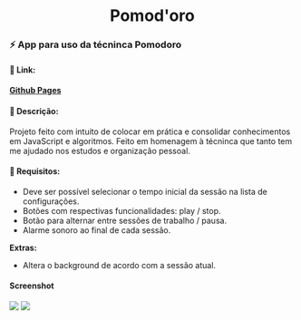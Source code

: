 <h1 align="center">Pomod'oro</h1>

### :zap: App para uso da técninca Pomodoro

#### :sparkler: Link:

#### [Github Pages](https://itariss.github.io/app-pomodoro/)

#### :scroll: Descrição:

Projeto feito com intuito de colocar em prática e consolidar conhecimentos em JavaScript e algoritmos. 
Feito em homenagem à técninca que tanto tem me ajudado nos estudos e organização pessoal.   

#### :dart: Requisitos:

- Deve ser possível selecionar o tempo inicial da sessão na lista de configurações.
- Botões com respectivas funcionalidades: play / stop.
- Botão para alternar entre sessões de trabalho / pausa.
- Alarme sonoro ao final de cada sessão.

**Extras:**

- Altera o background de acordo com a sessão atual.

#### Screenshot

![](https://cdn.loom.com/images/originals/9cc3545acf9142808ed5e88ad7bf28e2.jpg?Policy=eyJTdGF0ZW1lbnQiOlt7IlJlc291cmNlIjoiaHR0cHM6Ly9jZG4ubG9vbS5jb20vaW1hZ2VzL29yaWdpbmFscy85Y2MzNTQ1YWNmOTE0MjgwOGVkNWU4OGFkN2JmMjhlMi5qcGciLCJDb25kaXRpb24iOnsiRGF0ZUxlc3NUaGFuIjp7IkFXUzpFcG9jaFRpbWUiOjE2NTY1MjQyNTd9fX1dfQ__&Key-Pair-Id=APKAJQIC5BGSW7XXK7FQ&Signature=b900kDVNYEn-JhRudz10LHYdNsQi39QvSmQtjnCA1rS68inqjFQeezIQaItvm9h6IYdTDEt9FjSbkijUGs%7ELMi4CXhKLrvguwVp1DurmpjdAAnInl8pkhsdFM9C2H8h-17RTQwQu1KpXbpQz%7E1jhe9KDsgTfH82e6y-wXAQu11hRVFzhx7R-dVOFWNMh7D3iBZIW8awwqmduu55a7KRwrwQuPJZGe6kWi9Y3bbMUPNu7ZHENDN9kEFxJhZm2qUXXwa4WQ0QEcQq3TXTEBG8zhvWlgGG0zYFSlzQbDj095%7ELyXZdBxHUFfTsNFj7ztupCIAlBfJdF4A3DJqSOGD3HIQ__)
![](https://cdn.loom.com/images/originals/8bc7c3177ba546edb764a2fadd71bcfa.jpg?Policy=eyJTdGF0ZW1lbnQiOlt7IlJlc291cmNlIjoiaHR0cHM6Ly9jZG4ubG9vbS5jb20vaW1hZ2VzL29yaWdpbmFscy84YmM3YzMxNzdiYTU0NmVkYjc2NGEyZmFkZDcxYmNmYS5qcGciLCJDb25kaXRpb24iOnsiRGF0ZUxlc3NUaGFuIjp7IkFXUzpFcG9jaFRpbWUiOjE2NTY1MjQxMzR9fX1dfQ__&Key-Pair-Id=APKAJQIC5BGSW7XXK7FQ&Signature=Sk7uV5iST2cfnSvC5ifeG0Do6XeTq6b%7E72XXFazu0WtWTZwkCQuYK8Hq9J1jebV5Eb6BtvG3lLuygjfqc-73HRpVx0IkwFNMhbFmRNNC13QkdKrft%7ENQ6uNhz5dVs3YAP%7E6cYKsQiPxW2Qe-DI1R-DMYn1%7EARXDWginXR4X%7Eza2y-MB2VrDV21lslMA%7EwhMtr7oJ%7Ed6Hy2pyma6-%7Ea8xk2ncXEkdW8SCzkmfwxzSLBhNkEQ0g-QK-PO0EbRPoxcOTC5CzwXy%7EIN4-RfD5RKYiv3rqnld-bsVUU%7E2-vJW2G22ZpnxJiITblrD5Tfd%7ENGYHtqcxeuzNLthwHrpHAmEtw__)
